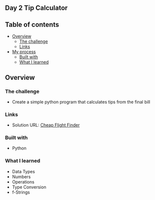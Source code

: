 ## Day 2 Tip Calculator
 
## Table of contents

- [Overview](#overview)
  - [The challenge](#the-challenge)
  - [Links](#links)
- [My process](#my-process)
  - [Built with](#built-with)
  - [What I learned](#what-i-learned)

## Overview

### The challenge

- Create a simple python program that calculates tips from the final bill

### Links

- Solution URL: [Cheap Flight Finder](https://github.com/Mikerniker/100_Days_of_Python/tree/main/Day2)

### Built with

- Python

### What I learned
- Data Types
- Numbers
- Operations
- Type Conversion
- f-Strings
